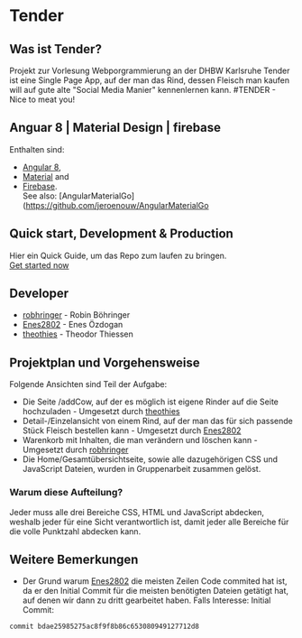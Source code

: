 # Tender
## Was ist Tender?
Projekt zur Vorlesung Webporgrammierung an der DHBW Karlsruhe
Tender ist eine Single Page App, auf der man das Rind, dessen Fleisch man kaufen
will auf gute alte "Social Media Manier" kennenlernen kann.
#TENDER - Nice to meat you!

## Anguar 8 | Material Design | firebase
Enthalten sind:
* [Angular 8](https://angular.io),
* [Material](https://material.io/) and
* [Firebase](https://firebase.google.com/).  
See also: [AngularMaterialGo](https://github.com/jeroenouw/AngularMaterialGo

## Quick start, Development & Production

  Hier ein Quick Guide, um das Repo zum laufen zu bringen.  
  [Get started now](https://github.com/Enes2802/Tender-Angular-Firebase/blob/master/docs/DEVELOPER.md)  

## Developer
* [robhringer](https://github.com/robhringer) - Robin Böhringer
* [Enes2802](https://github.com/Enes2802) - Enes Özdogan
* [theothies](https://github.com/theothies) - Theodor Thiessen

## Projektplan und Vorgehensweise
Folgende Ansichten sind Teil der Aufgabe:  
* Die Seite /addCow, auf der es möglich ist eigene Rinder auf die Seite hochzuladen - Umgesetzt durch [theothies](https://github.com/theothies)
* Detail-/Einzelansicht von einem Rind, auf der man das für sich passende Stück Fleisch bestellen kann - Umgesetzt durch [Enes2802](https://github.com/Enes2802)
* Warenkorb mit Inhalten, die man verändern und löschen kann   - Umgesetzt durch [robhringer](https://github.com/robhringer)
* Die Home/Gesamtübersichtseite, sowie alle dazugehörigen CSS und JavaScript Dateien, wurden in Gruppenarbeit zusammen gelöst.

### Warum diese Aufteilung?
Jeder muss alle drei Bereiche CSS, HTML und JavaScript abdecken, weshalb jeder für eine Sicht verantwortlich ist, damit jeder alle Bereiche für die volle Punktzahl abdecken kann.

## Weitere Bemerkungen
* Der Grund warum [Enes2802](https://github.com/Enes2802) die meisten Zeilen Code commited hat ist, da er den Initial Commit für die meisten benötigten Dateien getätigt hat, auf denen wir dann zu dritt gearbeitet haben. Falls Interesse: Initial Commit:
```
commit bdae25985275ac8f9f8b86c653080949127712d8
```
